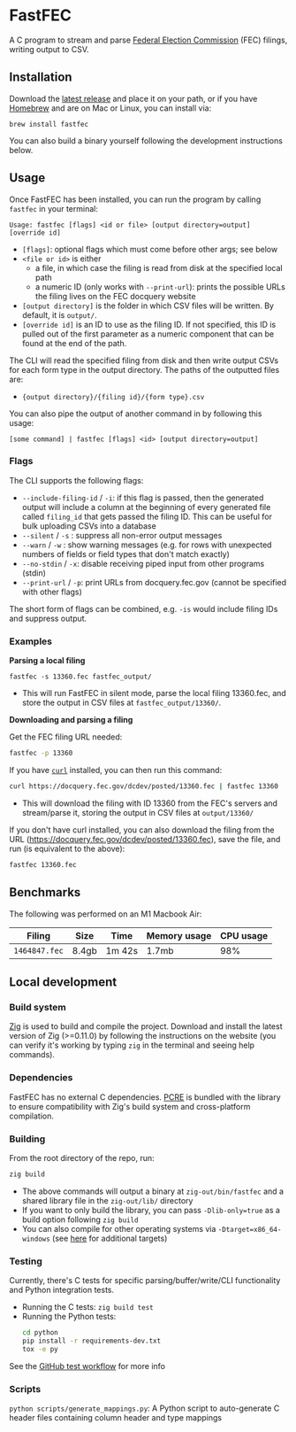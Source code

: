# FastFEC

A C program to stream and parse [Federal Election Commission](https://www.fec.gov/) (FEC) filings, writing output to CSV.

## Installation

Download the [latest release](https://github.com/WPMedia/FastFEC/releases/latest) and place it on your path, or if you have [Homebrew](https://brew.sh/) and are on Mac or Linux, you can install via:

```
brew install fastfec
```

You can also build a binary yourself following the development instructions below.

## Usage

Once FastFEC has been installed, you can run the program by calling `fastfec` in your terminal:

```
Usage: fastfec [flags] <id or file> [output directory=output] [override id]
```

- `[flags]`: optional flags which must come before other args; see below
- `<file or id>` is either
  - a file, in which case the filing is read from disk at the specified local path
  - a numeric ID (only works with `--print-url`): prints the possible URLs the filing lives on the FEC docquery website
- `[output directory]` is the folder in which CSV files will be written. By default, it is `output/`.
- `[override id]` is an ID to use as the filing ID. If not specified, this ID is pulled out of the first parameter as a numeric component that can be found at the end of the path.

The CLI will read the specified filing from disk and then write output CSVs for each form type in the output directory. The paths of the outputted files are:

- `{output directory}/{filing id}/{form type}.csv`

You can also pipe the output of another command in by following this usage:

```
[some command] | fastfec [flags] <id> [output directory=output]
```

### Flags

The CLI supports the following flags:

- `--include-filing-id` / `-i`: if this flag is passed, then the generated output will include a column at the beginning of every generated file called `filing_id` that gets passed the filing ID. This can be useful for bulk uploading CSVs into a database
- `--silent` / `-s` : suppress all non-error output messages
- `--warn` / `-w` : show warning messages (e.g. for rows with unexpected numbers of fields or field types that don't match exactly)
- `--no-stdin` / `-x`: disable receiving piped input from other programs (stdin)
- `--print-url` / `-p`: print URLs from docquery.fec.gov (cannot be specified with other flags)

The short form of flags can be combined, e.g. `-is` would include filing IDs and suppress output.

### Examples

**Parsing a local filing**

`fastfec -s 13360.fec fastfec_output/`

- This will run FastFEC in silent mode, parse the local filing 13360.fec, and store the output in CSV files at `fastfec_output/13360/`.

**Downloading and parsing a filing**

Get the FEC filing URL needed:

```sh
fastfec -p 13360
```

If you have [`curl`](https://curl.se/download.html) installed, you can then run this command:

```sh
curl https://docquery.fec.gov/dcdev/posted/13360.fec | fastfec 13360
```

- This will download the filing with ID 13360 from the FEC's servers and stream/parse it, storing the output in CSV files at `output/13360/`

If you don't have curl installed, you can also download the filing from the URL (https://docquery.fec.gov/dcdev/posted/13360.fec), save the file, and run (is equivalent to the above):

```sh
fastfec 13360.fec
```

## Benchmarks

The following was performed on an M1 Macbook Air:

| Filing        | Size  | Time   | Memory usage | CPU usage |
| ------------- | ----- | ------ | ------------ | --------- |
| `1464847.fec` | 8.4gb | 1m 42s | 1.7mb        | 98%       |

## Local development

### Build system

[Zig](https://ziglang.org/) is used to build and compile the project. Download and install the latest version of Zig (>=0.11.0) by following the instructions on the website (you can verify it's working by typing `zig` in the terminal and seeing help commands).

### Dependencies

FastFEC has no external C dependencies. [PCRE](./src/pcre/README) is bundled with the library to ensure compatibility with Zig's build system and cross-platform compilation.

### Building

From the root directory of the repo, run:

```sh
zig build
```

- The above commands will output a binary at `zig-out/bin/fastfec` and a shared library file in the `zig-out/lib/` directory
- If you want to only build the library, you can pass `-Dlib-only=true` as a build option following `zig build`
- You can also compile for other operating systems via `-Dtarget=x86_64-windows` (see [here](https://ziglearn.org/chapter-3/#cross-compilation) for additional targets)

### Testing

Currently, there's C tests for specific parsing/buffer/write/CLI functionality and Python integration tests.

- Running the C tests: `zig build test`
- Running the Python tests:
  ```sh
  cd python
  pip install -r requirements-dev.txt
  tox -e py
  ```

See the [GitHub test workflow](./.github/workflows/test.yml) for more info

### Scripts

`python scripts/generate_mappings.py`: A Python script to auto-generate C header files containing column header and type mappings

